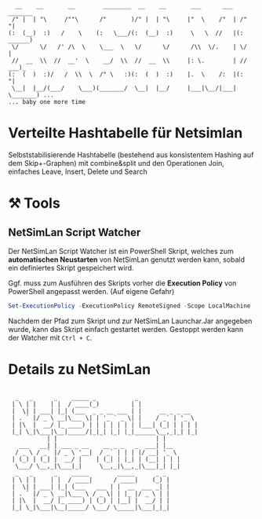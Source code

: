 ```

  __    __       __        ________  __    __       ___      ___   _______                       
 /" |  | "\     /""\      /"       )/" |  | "\     |"  \    /"  | /"     "|                      
(:  (__)  :)   /    \    (:   \___/(:  (__)  :)     \   \  //   |(: ______)                      
 \/      \/   /' /\  \    \___  \   \/      \/      /\\  \/.    | \/    |                        
 //  __  \\  //  __'  \    __/  \\  //  __  \\     |: \.        | // ___)_                       
(:  (  )  :)/   /  \\  \  /" \   :)(:  (  )  :)    |.  \    /:  |(:      "|                      
 \__|  |__/(___/    \___)(_______/  \__|  |__/     |___|\__/|___| \_______) ...                      
... baby one more time                                                                                                 
```

# Verteilte Hashtabelle für Netsimlan
Selbststabilisierende Hashtabelle (bestehend aus konsistentem Hashing auf dem Skip+-Graphen) mit combine&amp;split und den Operationen Join, einfaches Leave, Insert, Delete und Search

# ⚒️ Tools
## NetSimLan Script Watcher
Der NetSimLan Script Watcher ist ein PowerShell Skript, welches zum **automatischen Neustarten** von NetSimLan genutzt werden kann, sobald ein definiertes Skript gespeichert wird. 

Ggf. muss zum Ausführen des Skripts vorher die **Execution Policy** von PowerShell angepasst werden. (Auf eigene Gefahr)
```PowerShell
Set-ExecutionPolicy -ExecutionPolicy RemoteSigned -Scope LocalMachine
```
Nachdem der Pfad zum Skript und zur NetSimLan Launchar.Jar angegeben wurde, kann das Skript einfach gestartet werden. Gestoppt werden kann der Watcher mit `Ctrl + C`.

# Details zu NetSimLan
```

  _   _      _    _____ _           _                 
 | \ | |    | |  / ____(_)         | |                
 |  \| | ___| |_| (___  _ _ __ ___ | |     __ _ _ __  
 | . ` |/ _ \ __|\___ \| | '_ ` _ \| |    / _` | '_ \ 
 | |\  |  __/ |_ ____) | | | | | | | |___| (_| | | | |
 |_| \_|\___|\__|_____/|_|_| |_| |_|______\__,_|_| |_|
           | |                            | |         
   ___   __| | ___ _ __    __ _ _   _  ___| |__       
  / _ \ / _` |/ _ \ '__|  / _` | | | |/ __| '_ \      
 | (_) | (_| |  __/ |    | (_| | |_| | (__| | | |     
  \___/ \__,_|\___|_|     \__,_|\__,_|\___|_| |_|     
  _   _      _    _____        _____      _ _         
 | \ | |    | |  / ____|      / ____|    (_) |        
 |  \| | ___| |_| (___   ___ | |  __  ___ _| |        
 | . ` |/ _ \ __|\___ \ / _ \| | |_ |/ _ \ | |        
 | |\  |  __/ |_ ____) | (_) | |__| |  __/ | |        
 |_| \_|\___|\__|_____/ \___/ \_____|\___|_|_|        
```

